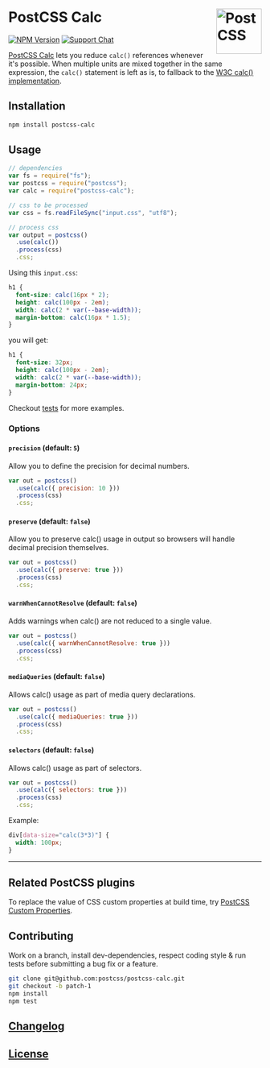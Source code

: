 # PostCSS Calc [<img src="https://postcss.github.io/postcss/logo.svg" alt="PostCSS" width="90" height="90" align="right">][PostCSS]

[![NPM Version][npm-img]][npm-url] [![Support Chat][git-img]][git-url]

[PostCSS Calc] lets you reduce `calc()` references whenever it's possible. When
multiple units are mixed together in the same expression, the `calc()` statement
is left as is, to fallback to the [W3C calc() implementation].

## Installation

```bash
npm install postcss-calc
```

## Usage

```js
// dependencies
var fs = require("fs");
var postcss = require("postcss");
var calc = require("postcss-calc");

// css to be processed
var css = fs.readFileSync("input.css", "utf8");

// process css
var output = postcss()
  .use(calc())
  .process(css)
  .css;
```

Using this `input.css`:

```css
h1 {
  font-size: calc(16px * 2);
  height: calc(100px - 2em);
  width: calc(2 * var(--base-width));
  margin-bottom: calc(16px * 1.5);
}
```

you will get:

```css
h1 {
  font-size: 32px;
  height: calc(100px - 2em);
  width: calc(2 * var(--base-width));
  margin-bottom: 24px;
}
```

Checkout [tests] for more examples.

### Options

#### `precision` (default: `5`)

Allow you to define the precision for decimal numbers.

```js
var out = postcss()
  .use(calc({ precision: 10 }))
  .process(css)
  .css;
```

#### `preserve` (default: `false`)

Allow you to preserve calc() usage in output so browsers will handle decimal
precision themselves.

```js
var out = postcss()
  .use(calc({ preserve: true }))
  .process(css)
  .css;
```

#### `warnWhenCannotResolve` (default: `false`)

Adds warnings when calc() are not reduced to a single value.

```js
var out = postcss()
  .use(calc({ warnWhenCannotResolve: true }))
  .process(css)
  .css;
```

#### `mediaQueries` (default: `false`)

Allows calc() usage as part of media query declarations.

```js
var out = postcss()
  .use(calc({ mediaQueries: true }))
  .process(css)
  .css;
```

#### `selectors` (default: `false`)

Allows calc() usage as part of selectors.

```js
var out = postcss()
  .use(calc({ selectors: true }))
  .process(css)
  .css;
```

Example:

```css
div[data-size="calc(3*3)"] {
  width: 100px;
}
```

---

## Related PostCSS plugins

To replace the value of CSS custom properties at build time, try
[PostCSS Custom Properties].

## Contributing

Work on a branch, install dev-dependencies, respect coding style & run tests
before submitting a bug fix or a feature.

```bash
git clone git@github.com:postcss/postcss-calc.git
git checkout -b patch-1
npm install
npm test
```

## [Changelog](CHANGELOG.md)

## [License](LICENSE)

[git-img]: https://img.shields.io/badge/support-chat-blue.svg
[git-url]: https://gitter.im/postcss/postcss
[npm-img]: https://img.shields.io/npm/v/postcss-calc.svg
[npm-url]: https://www.npmjs.com/package/postcss-calc
[PostCSS]: https://github.com/postcss
[PostCSS Calc]: https://github.com/postcss/postcss-calc
[PostCSS Custom Properties]: https://github.com/postcss/postcss-custom-properties
[tests]: src/__tests__/index.js
[W3C calc() implementation]: https://www.w3.org/TR/css3-values/#calc-notation
